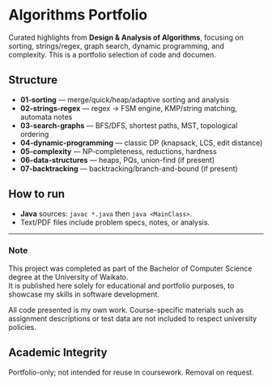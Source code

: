 # Algorithms Portfolio

Curated highlights from **Design & Analysis of Algorithms**, focusing on sorting, strings/regex, graph search, dynamic programming, and complexity.
This is a portfolio selection of code and documen.

## Structure
- **01-sorting** — merge/quick/heap/adaptive sorting and analysis
- **02-strings-regex** — regex → FSM engine, KMP/string matching, automata notes
- **03-search-graphs** — BFS/DFS, shortest paths, MST, topological ordering
- **04-dynamic-programming** — classic DP (knapsack, LCS, edit distance)
- **05-complexity** — NP-completeness, reductions, hardness
- **06-data-structures** — heaps, PQs, union-find (if present)
- **07-backtracking** — backtracking/branch-and-bound (if present)

## How to run
- **Java** sources: `javac *.java` then `java <MainClass>`.
- Text/PDF files include problem specs, notes, or analysis.

---

### Note

This project was completed as part of the Bachelor of Computer Science degree at the University of Waikato.  
It is published here solely for educational and portfolio purposes, to showcase my skills in software development.  

All code presented is my own work. Course-specific materials such as assignment descriptions or test data are not included to respect university policies.  

## Academic Integrity
Portfolio-only; not intended for reuse in coursework. Removal on request.